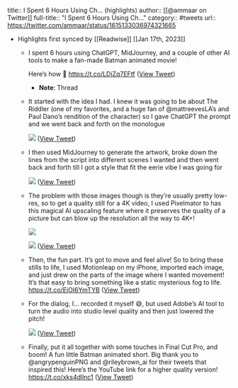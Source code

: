 title:: I Spent 6 Hours Using Ch... (highlights)
author:: [[@ammaar on Twitter]]
full-title:: "I Spent 6 Hours Using Ch..."
category:: #tweets
url:: https://twitter.com/ammaar/status/1615133036974321665

- Highlights first synced by [[Readwise]] [[Jan 17th, 2023]]
	- I spent 6 hours using ChatGPT, MidJourney, and a couple of other AI tools to make a fan-made Batman animated movie! 
	  
	  Here’s how 🧵 https://t.co/LDjZq7EFtf ([View Tweet](https://twitter.com/ammaar/status/1615133036974321665))
		- **Note**: Thread
	- It started with the idea I had. I knew it was going to be about The Riddler (one of my favorites, and a huge fan of @mattreevesLA’s and Paul Dano’s rendition of the character) so I gave ChatGPT the prompt and we went back and forth on the monologue 
	  
	  ![](https://pbs.twimg.com/media/Fmoa8g4aYAIdaMV.jpg) ([View Tweet](https://twitter.com/ammaar/status/1615133049330765830))
	- I then used MidJourney to generate the artwork, broke down the lines from the script into different scenes I wanted and then went back and forth till I got a style that fit the eerie vibe I was going for 
	  
	  ![](https://pbs.twimg.com/media/Fmoa9EaaEAQZV3Q.jpg) ([View Tweet](https://twitter.com/ammaar/status/1615133059950743552))
	- The problem with those images though is they’re usually pretty low-res, so to get a quality still for a 4K video, I used Pixelmator to has this magical AI upscaling feature where it preserves the quality of a picture but can blow up the resolution all the way to 4K+! 
	  
	  ![](https://pbs.twimg.com/media/Fmoa9uxaUAAflDh.jpg) 
	  
	  ![](https://pbs.twimg.com/media/Fmoa9uwaEAEUiIE.jpg) ([View Tweet](https://twitter.com/ammaar/status/1615133068792303616))
	- Then, the fun part. It’s got to move and feel alive! So to bring these stills to life, I used Motionleap on my iPhone, imported each image, and just drew on the parts of the image where I wanted movement! It’s that easy to bring something like a static mysterious fog to life. https://t.co/EjOI6YmTYB ([View Tweet](https://twitter.com/ammaar/status/1615133153831813120))
	- For the dialog, I… recorded it myself 😅, but used Adobe’s AI tool to turn the audio into studio level quality and then just lowered the pitch! 
	  
	  ![](https://pbs.twimg.com/media/FmobDNIaEAAzFtV.jpg) ([View Tweet](https://twitter.com/ammaar/status/1615133161901686784))
	- Finally, put it all together with some touches in Final Cut Pro, and boom! A fun little Batman animated short. Big thank you to @angrypenguinPNG and @rileybrown_ai for their tweets that inspired this! Here’s the YouTube link for a higher quality version! https://t.co/xks4dllnc1 ([View Tweet](https://twitter.com/ammaar/status/1615133164804145152))